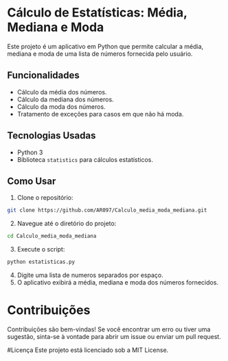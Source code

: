 # Cálculo de Estatísticas: Média, Mediana e Moda

Este projeto é um aplicativo em Python que permite calcular a média, mediana e moda de uma lista de números fornecida pelo usuário.

## Funcionalidades

- Cálculo da média dos números.
- Cálculo da mediana dos números.
- Cálculo da moda dos números.
- Tratamento de exceções para casos em que não há moda.

## Tecnologias Usadas

- Python 3
- Biblioteca `statistics` para cálculos estatísticos.

## Como Usar

1. Clone o repositório:

```bash
git clone https://github.com/AR097/Calculo_media_moda_mediana.git
```
2. Navegue até o diretório do projeto:

```bash
cd Calculo_media_moda_mediana
```
3. Execute o script:
```bash
python estatisticas.py
```
4. Digite uma lista de numeros separados por espaço.
5. O aplicativo exibirá a média, mediana e moda dos números fornecidos.

# Contribuições
Contribuições são bem-vindas! Se você encontrar um erro ou tiver uma sugestão, sinta-se à vontade para abrir um issue ou enviar um pull request.

#Licença
Este projeto está licenciado sob a MIT License.
